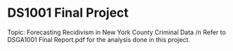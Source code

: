 # DS1001 Final Project
Topic: Forecasting Recidivism in New York County Criminal Data /n
Refer to DSGA1001 Final Report.pdf for the analysis done in this project.

